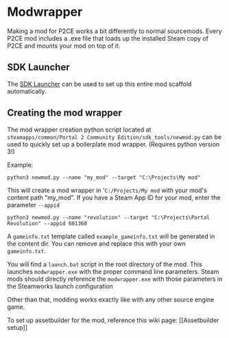 ﻿# Modwrapper

Making a mod for P2CE works a bit differently to normal sourcemods. Every P2CE mod includes a .exe file that loads up the installed Steam copy of P2CE and mounts your mod on top of it.

## SDK Launcher

The [SDK Launcher](https://github.com/ChaosInitiative/SDKLauncher) can be used to set up this entire mod scaffold automatically.

## Creating the mod wrapper
The mod wrapper creation python script located at `steamapps/common/Portal 2 Community Edition/sdk_tools/newmod.py` can be used to quickly set up a boilerplate mod wrapper. (Requires python version 3!)

Example:
```
python3 newmod.py --name "my_mod" --target "C:\Projects\My mod"
```
This will create a mod wrapper in '`C:/Projects/My mod` with your mod's content path "my_mod". If you have a Steam App ID for your mod, enter the parameter `--appid`
```
python3 newmod.py --name "revolution" --target "C:\Projects\Portal Revolution" --appid 601360
```

A `gameinfo.txt` template called `example_gameinfo.txt` will be generated in the content dir. You can remove and replace this with your own `gameinfo.txt`.

You will find a `launch.bat` script in the root directory of the mod. This launches `modwrapper.exe` with the proper command line parameters. Steam mods should directly reference the `modwrapper.exe` with those parameters in the Steamworks launch configuration

Other than that, modding works exactly like with any other source engine game.

To set up assetbuilder for the mod, reference this wiki page: [[Assetbuilder setup]]